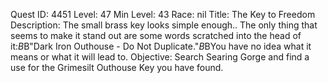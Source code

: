 Quest ID: 4451
Level: 47
Min Level: 43
Race: nil
Title: The Key to Freedom
Description: The small brass key looks simple enough.. The only thing that seems to make it stand out are some words scratched into the head of it:$B$B"Dark Iron Outhouse - Do Not Duplicate."$B$BYou have no idea what it means or what it will lead to.
Objective: Search Searing Gorge and find a use for the Grimesilt Outhouse Key you have found.
